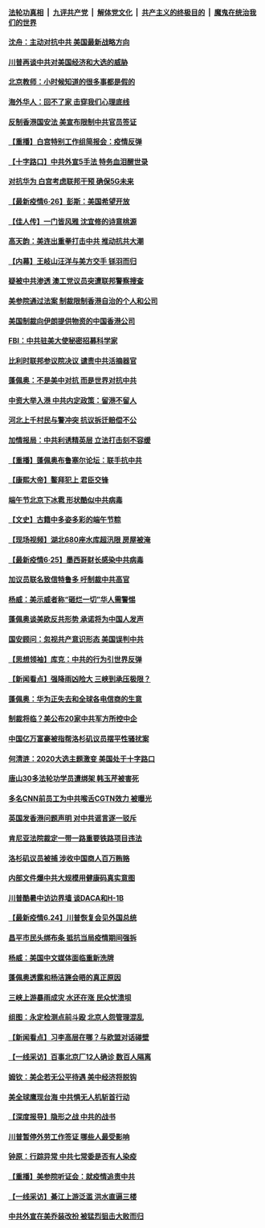 

####  [法轮功真相](../../../../basic/blob/master/README.md?t=06271131) &nbsp;|&nbsp; [九评共产党](../../../../9ping.md/blob/master/README.md?t=06271131) &nbsp;|&nbsp; [解体党文化](../../../../jtdwh.md/blob/master/README.md?t=06271131)  &nbsp;|&nbsp; [共产主义的终极目的](../../../../gczydzjmd.md/blob/master/README.md?t=06271131) &nbsp;|&nbsp; [魔鬼在统治我们的世界](../../../../mgztzwmdsj.md/blob/master/README.md?t=06271131) 

#### [沈舟：主动对抗中共 美国最新战略方向](../pages/nf4514/n12215183.md?t=06271131) 

#### [川普再谈中共对美国经济和大选的威胁](../pages/nf4514/n12214917.md?t=06271131) 

#### [北京教师：小时候知道的很多事都是假的](../pages/nf4514/n12133812.md?t=06271131) 

#### [海外华人：回不了家 击穿我们心理底线](../pages/nf4514/n12214603.md?t=06271131) 

#### [反制香港国安法 美宣布限制中共官员签证](../pages/nf4514/n12214505.md?t=06271131) 

#### [【重播】白宫特别工作组简报会：疫情反弹](../pages/nf4514/n12214278.md?t=06271131) 

#### [【十字路口】中共外宣5手法 特务血泪醒世录](../pages/nf4514/n12212915.md?t=06271131) 

#### [对抗华为 白宫考虑联邦干预 确保5G未来](../pages/nf4514/n12214112.md?t=06271131) 

#### [【最新疫情6·26】彭斯：美国希望开放](../pages/nf4514/n12213008.md?t=06271131) 

#### [【佳人传】一门皆风雅 沈宜修的诗意桃源](../pages/nf4514/n12204829.md?t=06271131) 

#### [高天韵：美连出重拳打击中共 推动抗共大潮](../pages/nf4514/n12213368.md?t=06271131) 

#### [【内幕】王岐山汪洋与美方交手 铩羽而归](../pages/nf4514/n12212964.md?t=06271131) 

#### [疑被中共渗透 澳工党议员突遭联邦警察搜查](../pages/nf4514/n12213367.md?t=06271131) 

#### [美参院通过法案 制裁限制香港自治的个人和公司](../pages/nf4514/n12212374.md?t=06271131) 

#### [美国制裁向伊朗提供物资的中国香港公司](../pages/nf4514/n12212790.md?t=06271131) 

#### [FBI：中共驻美大使秘密招募科学家](../pages/nf4514/n12212753.md?t=06271131) 

#### [比利时联邦参议院决议 谴责中共活摘器官](../pages/nf4514/n12212777.md?t=06271131) 

#### [蓬佩奥：不是美中对抗 而是世界对抗中共](../pages/nf4514/n12212375.md?t=06271131) 

#### [中资大举入港 中共内定政策：留港不留人](../pages/nf4514/n12212567.md?t=06271131) 

#### [河北上千村民与警冲突 抗议拆迁赔偿不公](../pages/nf4514/n12212312.md?t=06271131) 

#### [加情报局：中共利诱精英层 立法打击刻不容缓](../pages/nf4514/n12211093.md?t=06271131) 

#### [【重播】蓬佩奥布鲁塞尔论坛：联手抗中共](../pages/nf4514/n12211937.md?t=06271131) 

#### [【康熙大帝】鳌拜犯上 君臣交锋](../pages/nf4514/n12131668.md?t=06271131) 

#### [端午节北京下冰雹 形状酷似中共病毒](../pages/nf4514/n12211676.md?t=06271131) 

#### [【文史】古籍中多姿多彩的端午节粽](../pages/nf4514/n12183964.md?t=06271131) 

#### [【现场视频】湖北680座水库超汛限 房屋被淹](../pages/nf4514/n12211217.md?t=06271131) 

#### [【最新疫情6·25】墨西哥财长感染中共病毒](../pages/nf4514/n12210649.md?t=06271131) 

#### [加议员联名致信特鲁多 吁制裁中共高官](../pages/nf4514/n12211291.md?t=06271131) 

#### [杨威：美示威者称“砸烂一切”华人需警惕](../pages/nf4514/n12210625.md?t=06271131) 

#### [蓬佩奥谈美欧反共形势 承诺将为中国人发声](../pages/nf4514/n12210798.md?t=06271131) 

#### [国安顾问：忽视共产意识形态 美国误判中共](../pages/nf4514/n12210262.md?t=06271131) 

#### [【思想领袖】库克：中共的行为引世界反弹](../pages/nf4514/n11936121.md?t=06271131) 

#### [【新闻看点】强降雨凶险大 三峡到承压极限？](../pages/nf4514/n12210002.md?t=06271131) 

#### [蓬佩奥：华为正失去和全球各电信商的生意](../pages/nf4514/n12210172.md?t=06271131) 

#### [制裁将临？美公布20家中共军方所控中企](../pages/nf4514/n12210247.md?t=06271131) 

#### [中国亿万富豪被指帮洛杉矶议员摆平性骚扰案](../pages/nf4514/n12147538.md?t=06271131) 

#### [何清涟：2020大选主题激变 美国处于十字路口](../pages/nf4514/n12210464.md?t=06271131) 

#### [唐山30多法轮功学员遭绑架 韩玉芹被害死](../pages/nf4514/n12209162.md?t=06271131) 

#### [多名CNN前员工为中共喉舌CGTN效力 被曝光](../pages/nf4514/n12209805.md?t=06271131) 

#### [英国发香港问题声明 对中共谣言逐一驳斥](../pages/nf4514/n12209623.md?t=06271131) 

#### [肯尼亚法院裁定一带一路重要铁路项目违法](../pages/nf4514/n12209842.md?t=06271131) 

#### [洛杉矶议员被捕 涉收中国商人百万贿赂](../pages/nf4514/n12208037.md?t=06271131) 

#### [内部文件爆中共大规模用健康码真实意图](../pages/nf4514/n12209286.md?t=06271131) 

#### [川普酷暑中访边界墙 谈DACA和H-1B](../pages/nf4514/n12209551.md?t=06271131) 

#### [【最新疫情6.24】川普恢复会见外国总统](../pages/nf4514/n12207866.md?t=06271131) 

#### [昌平市民头绑布条 抵抗当局疫情期间强拆](../pages/nf4514/n12208268.md?t=06271131) 

#### [杨威：美国中文媒体面临重新洗牌](../pages/nf4514/n12208121.md?t=06271131) 

#### [蓬佩奥透露和杨洁篪会晤的真正原因](../pages/nf4514/n12208086.md?t=06271131) 

#### [三峡上游暴雨成灾 水还在涨 民众忧溃坝](../pages/nf4514/n12207926.md?t=06271131) 

#### [组图：永定检测点前斗殴 北京人怨管理混乱](../pages/nf4514/n12207391.md?t=06271131) 

#### [【新闻看点】习李高层在哪？与欧盟对话碰壁](../pages/nf4514/n12207971.md?t=06271131) 

#### [【一线采访】百事北京厂12人确诊 数百人隔离](../pages/nf4514/n12207661.md?t=06271131) 

#### [姆钦：美企若无公平待遇 美中经济将脱钩](../pages/nf4514/n12207735.md?t=06271131) 

#### [美全球鹰现台海 中共惧无人机斩首行动](../pages/nf4514/n12207763.md?t=06271131) 

#### [【深度报导】隐形之战 中共的战书](../pages/nf4514/n12200980.md?t=06271131) 

#### [川普暂停外劳工作签证 哪些人最受影响](../pages/nf4514/n12207785.md?t=06271131) 

#### [钟原：行踪异常 中共七常委是否有人染疫](../pages/nf4514/n12207556.md?t=06271131) 

#### [【重播】美参院听证会：就疫情追责中共](../pages/nf4514/n12207370.md?t=06271131) 

#### [【一线采访】綦江上游泛滥 洪水直逼三楼](../pages/nf4514/n12207100.md?t=06271131) 

#### [中共外宣在美乔装改扮 被猛烈狙击大败而归](../pages/nf4514/n12207048.md?t=06271131) 

